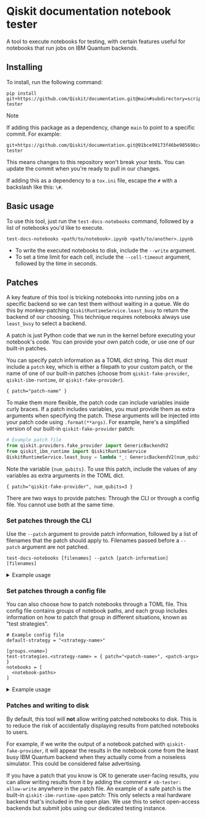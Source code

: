 # Qiskit documentation notebook tester

A tool to execute notebooks for testing, with certain features useful for
notebooks that run jobs on IBM Quantum backends.

## Installing

To install, run the following command:

```
pip install git+https://github.com/Qiskit/documentation.git@main#subdirectory=scripts/nb-tester
```

> [!NOTE]
> If adding this package as a dependency, change `main` to point to a specific
> commit. For example:
> ```
> git+https://github.com/Qiskit/documentation.git@91bce99173f46be985698cc78ec4521856bf83b6#subdirectory=scripts/nb-tester
> ```
> This means changes to this repository won't break your tests. You can update
> the commit when you're ready to pull in our changes.

If adding this as a dependency to a `tox.ini` file, escape the `#` with a
backslash like this: `\#`.

## Basic usage

To use this tool, just run the `test-docs-notebooks` command, followed by a
list of notebooks you'd like to execute.

```
test-docs-notebooks <path/to/notebook>.ipynb <path/to/another>.ipynb
```

* To write the executed notebooks to disk, include the `--write` argument.
* To set a time limit for each cell, include the `--cell-timeout` argument,
  followed by the time in seconds.

## Patches

A key feature of this tool is tricking notebooks into running jobs on a
specific backend so we can test them without waiting in a queue. We do this by
monkey-patching `QiskitRuntimeService.least_busy` to return the backend of our
choosing. This technique requires notebooks always use `least_busy` to select a
backend.

A patch is just Python code that we run in the kernel before executing your
notebook's code. You can provide your own patch code, or use one of our
built-in patches.

You can specify patch information as a TOML dict string. This dict _must_ include a
`patch` key, which is either a filepath to your custom patch, or the name of
one of our built-in patches (choose from `qiskit-fake-provider`,
`qiskit-ibm-runtime`, or `qiskit-fake-provider`).

```
{ patch="patch-name" }
```

To make them more flexible, the patch code can include variables inside curly
braces. If a patch includes variables, you must provide them as extra arguments
when specifying the patch. These arguments will be injected into your patch
code using `.format(**args)`. For example, here's a simplified version of our
built-in `qiskit-fake-provider` patch:

```python
# Example patch file
from qiskit.providers.fake_provider import GenericBackendV2
from qiskit_ibm_runtime import QiskitRuntimeService
QiskitRuntimeService.least_busy = lambda *_: GenericBackendV2(num_qubits={num_qubits})
```

Note the variable `{num_qubits}`. To use this patch, include the values of any
variables as extra arguments in the TOML dict.

```
{ patch="qiskit-fake-provider", num_qubits=3 }
```

There are two ways to provide patches: Through the CLI or through a config file.
You cannot use both at the same time.

### Set patches through the CLI

Use the `--patch` argument to provide patch information, followed by a list of
filenames that the patch should apply to. Filenames passed before a `--patch`
argument are not patched.

```
test-docs-notebooks [filenames] --patch [patch-information] [filenames]
```

<details><summary>Example usage</summary>

Take the following command as an example.

```
test-docs-notebooks\
  notebook.ipynb\
  --patch\
  '{ patch="qiskit-fake-provider", num_qubits=6 }'\
  notebook-2.ipynb\
  notebook-3.ipynb\
  --patch\
  '{ patch="qiskit-ibm-runtime", backend="test-eagle", qiskit_runtime_service_args="" }'\
  notebook-4.ipynb
```

This will execute:
 * `notebook.ipynb` with no patch
 * `notebook-2.ipynb` and `notebook-3.ipynb` with `least_busy` patched to return a 6-qubit simulator
 * `notebook-4.ipynb` with `least_busy` patched to return the `test-eagle` cloud backend

</details>

### Set patches through a config file

You can also choose how to patch notebooks through a TOML file. This config
file contains groups of notebook paths, and each group includes information on
how to patch that group in different situations, known as "test strategies".

```
# Example config file
default-strategy = "<strategy-name>"

[groups.<name>]
test-strategies.<strategy-name> = { patch="<patch-name>", <patch-args> }
notebooks = [
  <notebook-paths>
]
```

<details><summary>Example usage</summary>

For example, the following config file has two groups, each with one notebook,
and two test strategies: "main" and "mock".

```toml
# config.toml
default-strategy = "main"

[test-strategies]
mock = { timeout = 300 }

[groups.group1]
test-strategies.main = {}
notebooks = [
    "notebook.ipynb",
]

[groups.group2]
test-strategies.main = {}
test-strategies.mock = { patch="qiskit-fake-provider", num_qubits=6 }
notebooks = [
    "another-notebook.ipynb",
]
```

Here's a few different commands you could run:

* ```
  test-docs-notebooks --config-path config.toml
  ```

  This will run the config file with its default strategy, which
  is "main". This means both `notebook.ipynb` and `another-notebook.ipynb` will
  run without patching, as their `test-strategies.main` has no `patch` arg.

* ```
  test-docs-notebooks --config-path config.toml --test-strategy mock
  ```

  This runs the same config file but with test strategy "mock". This will skip
  `notebook.ipynb`, as its group does not have a "mock" strategy defined, and
  will run `another-notebook.ipynb` with a 6-qubit simulator. The "mock"
  strategy also has a timeout defined, so each cell will timeout after 300s.
  You can override this with your own `--timeout` argument.

* ```
  test-docs-notebooks notebook.ipynb --config-path config.toml
  ```

  You can also provide filenames when using a config file. When filenames are
  set, the script will only run notebooks passed as the filepath arg. This
  command will run `notebook.ipynb` but skip `another-notebook.ipynb` as it
  wasn't passed as a filename arg.

</details>

### Patches and writing to disk

By default, this tool will **not** allow writing patched notebooks to disk.
This is to reduce the risk of accidentally displaying results from patched
notebooks to users.

For example, if we write the output of a notebook patched with
`qiskit-fake-provider`, it will appear the results in the notebook come from
the least busy IBM Quantum backend when they actually come from a noiseless
simulator. This could be considered false advertising.

If you have a patch that you know is OK to generate user-facing results, you
can allow writing results from it by adding the comment `# nb-tester:
allow-write` anywhere in the patch file. An example of a safe patch is the
built-in `qiskit-ibm-runtime-open` patch: This only selects a real hardware
backend that's included in the open plan. We use this to select open-access
backends but submit jobs using our dedicated testing instance.
